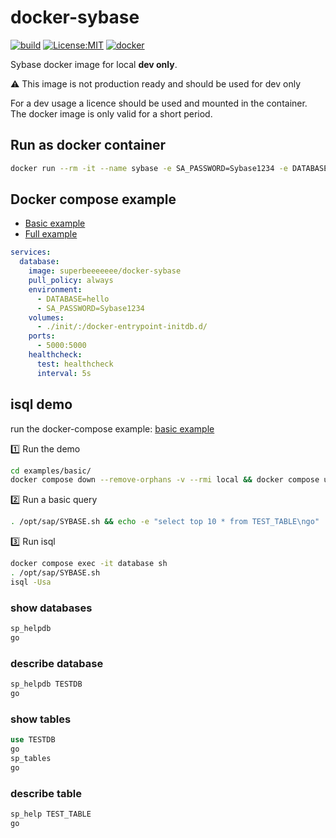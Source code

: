 # docker-sybase

[![build](https://github.com/cboudereau/docker-sybase/workflows/publish/badge.svg)](https://github.com/cboudereau/docker-sybase/actions/workflows/publish.yml?query=event%3Arelease)
[![License:MIT](https://img.shields.io/badge/License-MIT-yellow.svg)](https://opensource.org/licenses/MIT)
[![docker](https://img.shields.io/docker/pulls/superbeeeeeee/docker-sybase)](https://hub.docker.com/r/superbeeeeeee/docker-sybase)


Sybase docker image for local __dev only__.

:warning: This image is not production ready and should be used for dev only

For a dev usage a licence should be used and mounted in the container. The docker image is only valid for a short period.

## Run as docker container
```bash
docker run --rm -it --name sybase -e SA_PASSWORD=Sybase1234 -e DATABASE=hello -p 5000:5000 -v $(pwd)/init/:/docker-entrypoint-initdb.d/ superbeeeeeee/docker-sybase
```

## Docker compose example
- [Basic example](./examples/basic/compose.yml)
- [Full example](./.ci/compose.yml)
```yaml
services:
  database:
    image: superbeeeeeee/docker-sybase
    pull_policy: always
    environment:
      - DATABASE=hello
      - SA_PASSWORD=Sybase1234
    volumes:
      - ./init/:/docker-entrypoint-initdb.d/
    ports:
      - 5000:5000
    healthcheck:
      test: healthcheck
      interval: 5s
```

## isql demo

run the docker-compose example: [basic example](./examples/basic/)

1️⃣ Run the demo
```bash
cd examples/basic/
docker compose down --remove-orphans -v --rmi local && docker compose up
```

2️⃣ Run a basic query
```bash
. /opt/sap/SYBASE.sh && echo -e "select top 10 * from TEST_TABLE\ngo" | isql -Usa -P${SA_PASSWORD} -D${DATABASE}
```

3️⃣ Run isql
```bash
docker compose exec -it database sh
. /opt/sap/SYBASE.sh
isql -Usa
```

### show databases
```sql
sp_helpdb
go
```

### describe database
```sql
sp_helpdb TESTDB
go
```

### show tables
```sql
use TESTDB
go
sp_tables
go
```

### describe table
```sql
sp_help TEST_TABLE
go
```